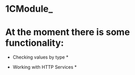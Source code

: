 # 1CModule_

# At the moment there is some functionality:

* Checking values by type * 

* Working with HTTP Services * 
